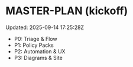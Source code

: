 # MASTER-PLAN (kickoff)

Updated: 2025-09-14 17:25:28Z

- P0: Triage & Flow
- P1: Policy Packs
- P2: Automation & UX
- P3: Diagrams & Site
